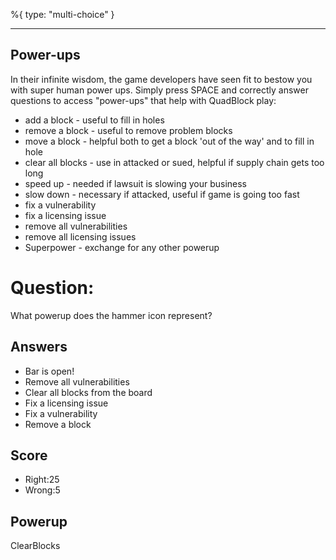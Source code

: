 %{
 type: "multi-choice"
}

---
## Power-ups

In their infinite wisdom,
the game developers have seen fit to bestow you with
super human power ups.
Simply press SPACE and correctly answer
questions to access
"power-ups" that help with QuadBlock play:
<ul class="py-4 pl-4 leading-8">
  <li><i class="fas fa-plus-square"></i> add a block - useful to fill in holes</li>
  <li><i class="fas fa-square"></i> remove a block - useful to remove problem blocks</li>
  <li><i class="fas fa-arrows-alt"></i> move a block - helpful both to get a block 'out of the way' and to fill in hole</li>
  <li><i class="fas fa-eraser"></i> clear all blocks - use in attacked or sued, helpful if supply chain gets too long</li>
  <li><i class="fas fa-fast-forward"></i> speed up - needed if lawsuit is slowing your business</li>
  <li><i class="fas fa-fast-backward"></i> slow down - necessary if attacked, useful if game is going too fast</li>
  <li><i class="fas fa-wrench"></i> fix a vulnerability</li>
  <li><i class="fas fa-screwdriver"></i> fix a licensing issue</li>
  <li><i class="fas fa-hammer"></i> remove all vulnerabilities</li>
  <li><i class="fas fa-tape"></i> remove all licensing issues</li>
  <li><i class="fab fa-superpowers"></i> Superpower - exchange for any other powerup</li>
</ul>

# Question:
What powerup does the hammer icon represent?

## Answers
- Bar is open!
- Remove all vulnerabilities
- Clear all blocks from the board
- Fix a licensing issue
- Fix a vulnerability
- Remove a block

## Score
- Right:25
- Wrong:5

## Powerup
ClearBlocks
